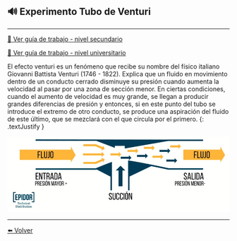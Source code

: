 ## 🔊 Experimento Tubo de Venturi

---

[🔎 Ver guía de trabajo - nivel secundario](/Documentacion/Venturi-GuiaEscolar)

[🔎 Ver guía de trabajo - nivel universitario](/Documentacion/Venturi-GuiaUniversitaria)

El efecto venturi es un fenómeno que recibe su nombre del físico italiano Giovanni Battista Venturi (1746 - 1822). Explica que un fluido en movimiento dentro de un conducto cerrado disminuye su presión cuando aumenta la velocidad al pasar por una zona de sección menor.​ En ciertas condiciones, cuando el aumento de velocidad es muy grande, se llegan a producir grandes diferencias de presión y entonces, si en este punto del tubo se introduce el extremo de otro conducto, se produce una aspiración del fluido de este último, que se mezclará con el que circula por el primero.
{: .textJustify }

![](/assets/img/venturi.jpg)

---


[⬅️ Volver](Experimentos)

